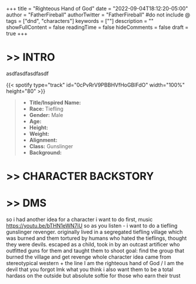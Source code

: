 +++
title = "Righteous Hand of God"
date = "2022-09-04T18:12:20-05:00"
author = "FatherFireball"
authorTwitter = "FatherFireball" #do not include @
tags = ["dnd", "characters"]
keywords = [""]
description = ""
showFullContent = false
readingTime = false
hideComments = false
draft = true
+++

# >> INTRO

asdfasdfasdfasdf

{{< spotify type="track" id="0cPvRrV9PBBHVfHoGBlFdO" width="100%" height="80" >}}

>* **Title/Inspired Name:**   
>* **Race:** Tiefling  
>* **Gender:** Male  
>* **Age:**   
>* **Height:**   
>* **Weight:**   
>* **Alignment:** 
>* **Class:** Gunslinger  
>* **Background:** 


# >> CHARACTER BACKSTORY

# >> DMS

so i had another idea for a character i want to do
first, music
https://youtu.be/bTHN1eWN7iU
so as you listen - i want to do a tiefling gunslinger revenger. originally lived in a segregated tiefling village which was burned and them tortured by humans who hated the tieflings, thought they were devils. escaped as a child, took in by an outcast artificer who outfitted guns for them and taught them to shoot
goal: find the group that burned the village and get revenge
whole character idea came from stereotypical western + the line I am the righteous hand of God / I am the devil that you forgot
lmk what you think
i also want them to be a total hardass on the outside but absolute softie for those who earn their trust